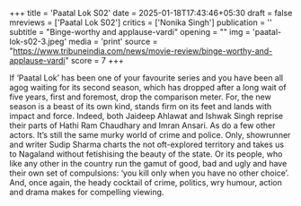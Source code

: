 +++
title = 'Paatal Lok S02'
date = 2025-01-18T17:43:46+05:30
draft = false
mreviews = ['Paatal Lok S02']
critics = ['Nonika Singh']
publication = ''
subtitle = "Binge-worthy and applause-vardi"
opening = ""
img = 'paatal-lok-s02-3.jpeg'
media = 'print'
source = "https://www.tribuneindia.com/news/movie-review/binge-worthy-and-applause-vardi"
score = 7
+++

If ‘Paatal Lok’ has been one of your favourite series and you have been all agog waiting for its second season, which has dropped after a long wait of five years, first and foremost, drop the comparison meter. For, the new season is a beast of its own kind, stands firm on its feet and lands with impact and force. Indeed, both Jaideep Ahlawat and Ishwak Singh reprise their parts of Hathi Ram Chaudhary and Imran Ansari. As do a few other actors. It’s still the same murky world of crime and police. Only, showrunner and writer Sudip Sharma charts the not oft-explored territory and takes us to Nagaland without fetishising the beauty of the state. Or its people, who like any other in the country run the gamut of good, bad and ugly and have their own set of compulsions: ‘you kill only when you have no other choice’. And, once again, the heady cocktail of crime, politics, wry humour, action and drama makes for compelling viewing.
